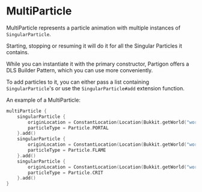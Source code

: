 # MultiParticle

MultiParticle represents a particle animation with multiple instances of `SingularParticle`.

Starting, stopping or resuming it will do it for all the Singular Particles it contains.

While you can instantiate it with the primary constructor, Partigon offers a DLS Builder Pattern, which you can use more conveniently.

To add particles to it, you can either pass a list containing `SingularParticle`'s or use the `SingularParticle#add` extension function.



An example of a MultiParticle:

```kotlin
multiParticle {
    singularParticle {
        originLocation = ConstantLocation(Location(Bukkit.getWorld("world"), 0.0, 170.0, 0.0))
        particleType = Particle.PORTAL
    }.add()
    singularParticle {
        originLocation = ConstantLocation(Location(Bukkit.getWorld("world"), 0.0, 170.0, 0.0))
        particleType = Particle.FLAME
    }.add()
    singularParticle {
        originLocation = ConstantLocation(Location(Bukkit.getWorld("world"), 0.0, 170.0, 0.0))
        particleType = Particle.CRIT
    }.add()
}
```
